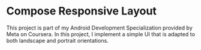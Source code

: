 # Compose Responsive Layout
This project is part of my Android Development Specialization provided by Meta on Coursera. In this project, I implement a simple UI that is adapted to both landscape and portrait orientations.

